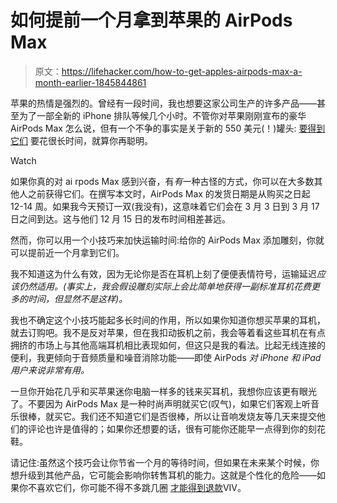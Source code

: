# 如何提前一个月拿到苹果的 AirPods Max

> 原文：<https://lifehacker.com/how-to-get-apples-airpods-max-a-month-earlier-1845844861>

苹果的热情是强烈的。曾经有一段时间，我也想要这家公司生产的许多产品——甚至为了一部全新的 iPhone 排队等候几个小时。不管你对苹果刚刚宣布的豪华 AirPods Max 怎么说，但有一个不争的事实是关于新的 550 美元(！)罐头: [要得到它们](https://gadgets.ndtv.com/audio/news/apple-airpods-max-shipping-times-delay-march-2021-india-availability-price-rs-59900-specifications-features-colours-2336186) 要花很长时间，就算你再聪明。

Watch

如果你真的对 ai rpods Max 感到兴奋，有*有*一种古怪的方式，你可以在大多数其他人之前获得它们。在撰写本文时，AirPods Max 的发货日期是从购买之日起 12-14 周。如果我今天预订一双(我没有)，这意味着它们会在 3 月 3 日到 3 月 17 日之间到达。这与他们 12 月 15 日的发布时间相差甚远。

然而，你可以用一个小技巧来加快运输时间:给你的 AirPods Max 添加雕刻，你就可以提前近一个月拿到它们。

我不知道这为什么有效，因为无论你是否在耳机上刻了便便表情符号，运输延迟*应该仍然适用。(事实上，我会假设雕刻实际上会比简单地获得一副标准耳机花费更多的时间，但显然不是这样)。*

我也不确定这个小技巧能起多长时间的作用，所以如果你知道你想买苹果的耳机，就去订购吧。我不是反对苹果，但在我扣动扳机之前，我会等着看这些耳机在有点拥挤的市场上与其他高端耳机相比表现如何，但这只是我的看法。比起无线连接的便利，我更倾向于音频质量和噪音消除功能——即使 AirPods *对 iPhone 和 iPad 用户来说非常有用。*

一旦你开始花几乎和买苹果迷你电脑一样多的钱来买耳机，我想你应该更有眼光了。不要因为 AirPods Max 是一种时尚声明就买它(叹气)，如果它们客观上听音乐很棒，就买它。我们还不知道它们是否很棒，所以让音响发烧友等几天来提交他们的评论也许是值得的；如果你还想要的话，很有可能你还能早一点得到你的刻花鞋。

请记住:虽然这个技巧会让你节省一个月的等待时间，但如果在未来某个时候，你想升级到其他产品，它可能会影响你转售耳机的能力。这就是个性化的危险——如果你不喜欢它们，你可能不得不多跳几圈 [才能得到退款](https://www.apple.com/shop/help/returns_refund#policy)VIV。